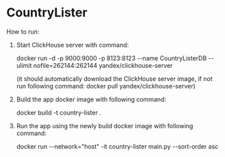 # CountryLister

How to run:

1) Start ClickHouse server with command: 

   docker run -d -p 9000:9000 -p 8123:8123 --name CountryListerDB --ulimit nofile=262144:262144 yandex/clickhouse-server

   (it should automatically download the ClickHouse server image, if not run following command: docker pull yandex/clickhouse-server)


2) Build the app docker image with following command:
   
   docker build -t country-lister .

3) Run the app using the newly build docker image with following command:

   docker run --network="host" -it country-lister main.py --sort-order asc

 
